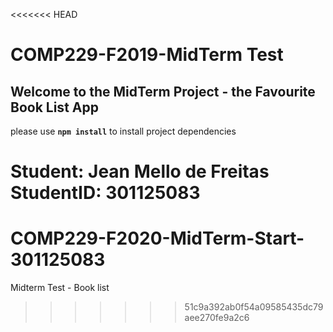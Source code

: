 <<<<<<< HEAD
# COMP229-F2019-MidTerm Test

## Welcome to the MidTerm Project - the Favourite Book List App

please use **`npm install`** to install project dependencies

Student: Jean Mello de Freitas
StudentID: 301125083
=======
# COMP229-F2020-MidTerm-Start-301125083
Midterm Test - Book list
>>>>>>> 51c9a392ab0f54a09585435dc79aee270fe9a2c6
